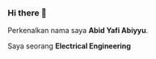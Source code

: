 ### Hi there 👋

Perkenalkan nama saya **Abid Yafi Abiyyu**.  

Saya seorang **Electrical Engineering**
